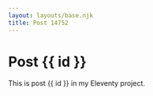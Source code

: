 ```yaml
---
layout: layouts/base.njk
title: Post 14752
---
```


# Post {{ id }}

This is post {{ id }} in my Eleventy project.

